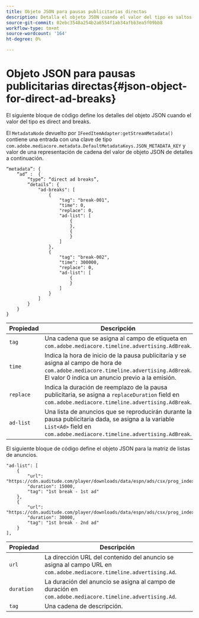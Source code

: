 ```yaml
---
title: Objeto JSON para pausas publicitarias directas
description: Detalla el objeto JSON cuando el valor del tipo es saltos de publicidad directos
source-git-commit: 02ebc3548a254b2a6554f1ab34afbb3ea5f09bb8
workflow-type: tm+mt
source-wordcount: '164'
ht-degree: 0%

---
```


# Objeto JSON para pausas publicitarias directas{#json-object-for-direct-ad-breaks}

El siguiente bloque de código define los detalles del objeto JSON cuando el valor del tipo es direct and breaks.

El `MetadataNode` devuelto por `IFeedItemAdapter:getStreamMetadata()` contiene una entrada con una clave de tipo `com.adobe.mediacore.metadata.DefaultMetadataKeys.JSON_METADATA_KEY` y valor de una representación de cadena del valor de objeto JSON de detalles a continuación.

```
“metadata”: { 
    “ad” :  { 
        “type”: “direct ad breaks”, 
        “details”: { 
            "ad-breaks": [ 
                { 
                    "tag": "break-001", 
                    "time": 0, 
                    "replace": 0, 
                    "ad-list": [ 
                        { 
                        }, 
                        { 
                        } 
                    ] 
                }, 
                { 
                    "tag": "break-002", 
                    "time": 300000, 
                    "replace": 0, 
                    "ad-list": [ 
                        { 
                        } 
                    ] 
                } 
            ] 
        } 
    } 
} 
```

| Propiedad | Descripción |
|---|---|
| `tag` | Una cadena que se asigna al campo de etiqueta en `com.adobe.mediacore.timeline.advertising.AdBreak`. |
| `time` | Indica la hora de inicio de la pausa publicitaria y se asigna al campo de hora de `com.adobe.mediacore.timeline.advertising.AdBreak`. El valor 0 indica un anuncio previo a la emisión. |
| `replace` | Indica la duración de reemplazo de la pausa publicitaria, se asigna a `replaceDuration` field en `com.adobe.mediacore.timeline.advertising.AdBreak`. |
| `ad-list` | Una lista de anuncios que se reproducirán durante la pausa publicitaria dada, se asigna a la variable `List<Ad>` field en `com.adobe.mediacore.timeline.advertising.AdBreak`. |

El siguiente bloque de código define el objeto JSON para la matriz de listas de anuncios.

```
"ad-list": [ 
    { 
        "url": "https://cdn.auditude.com/player/downloads/data/espn/ads/csx/prog_index.m3u8", 
        "duration": 15000, 
        "tag": "1st break - 1st ad" 
    }, 
    { 
        "url": "https://cdn.auditude.com/player/downloads/data/espn/ads/csx/prog_index.m3u8", 
        "duration": 30000, 
        "tag": "1st break - 2nd ad" 
    } 
], 
```

| Propiedad | Descripción |
|---|---|
| `url` | La dirección URL del contenido del anuncio se asigna al campo URL en `com.adobe.mediacore.timeline.advertising.Ad`. |
| `duration` | La duración del anuncio se asigna al campo de duración en `com.adobe.mediacore.timeline.advertising.Ad`. |
| `tag` | Una cadena de descripción. |
